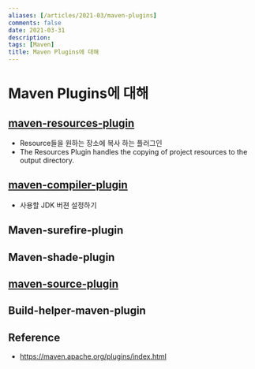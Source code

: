 ```yaml
---
aliases: [/articles/2021-03/maven-plugins]
comments: false
date: 2021-03-31
description: 
tags: [Maven]
title: Maven Plugins에 대해
---
```

# Maven Plugins에 대해
## [maven-resources-plugin](https://maven.apache.org/plugins/maven-resources-plugin/)
- Resource들을 원하는 장소에 복사 하는 플러그인
- The Resources Plugin handles the copying of project resources to the output directory.
## [maven-compiler-plugin](http://maven.apache.org/plugins/maven-compiler-plugin/)
- 사용할 JDK 버젼 설정하기
## Maven-surefire-plugin
## Maven-shade-plugin

## [maven-source-plugin](https://maven.apache.org/plugins/maven-source-plugin/plugin-info.html)

## Build-helper-maven-plugin

## Reference
- <https://maven.apache.org/plugins/index.html>
